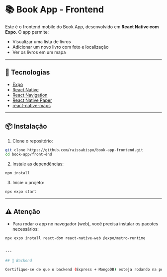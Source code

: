
# 📚 Book App - Frontend

Este é o frontend mobile do Book App, desenvolvido em **React Native com Expo**. O app permite:

- Visualizar uma lista de livros
- Adicionar um novo livro com foto e localização
- Ver os livros em um mapa

---

## 🚀 Tecnologias

- [Expo](https://expo.dev/)
- [React Native](https://reactnative.dev/)
- [React Navigation](https://reactnavigation.org/)
- [React Native Paper](https://callstack.github.io/react-native-paper/)
- [react-native-maps](https://github.com/react-native-maps/react-native-maps)

---

## 📦 Instalação

1. Clone o repositório:

```bash
git clone https://github.com/raissabispo/book-app-frontend.git
cd book-app/front-end
````

2. Instale as dependências:

```bash
npm install
```

3. Inicie o projeto:

```bash
npx expo start
```

---

## ⚠️ Atenção

* Para rodar o app no navegador (web), você precisa instalar os pacotes necessários:

```bash
npx expo install react-dom react-native-web @expo/metro-runtime


---

## 📡 Backend

Certifique-se de que o backend (Express + MongoDB) esteja rodando na porta 3000.

